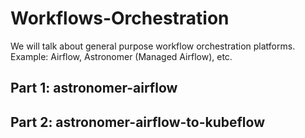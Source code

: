# Workflows-Orchestration

We will talk about general purpose workflow orchestration platforms.
Example: Airflow, Astronomer (Managed Airflow), etc.

## Part 1: astronomer-airflow

## Part 2: astronomer-airflow-to-kubeflow


